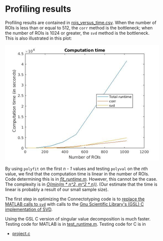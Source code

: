 # Profiling results

Profiling results are contained in 
[rois_versus_time.csv](./rois_versus_time.csv).  When the number of ROIs is less than or equal to 512, the `corr` method is 
the bottleneck; when the number of ROIs is 1024 or greater, the `svd` 
method is the bottleneck. This is also illustrated in this plot:

![plot of runtime](rois_v_computation_time.jpg)

By using `polyfit` on the first <i>n - 1</i> values and testing `polyval`
on the <i>n</i>th value, we find that the computation time is linear in the 
number of ROIs.  Code determining this is in [*fit_runtime.m*](./fit_runtime.m).  However, this cannot be the case.  The complexity is in 
[<i>O(min(m * n^2, m^2 * n))</i>](https://mathoverflow.net/a/221216/33176).  (Our estimate that the time is linear is probably a result of our small sample size). 

The first step in optimizing the Connectotyping code is to [replace the MATLAB
calls to `svd`](https://www.mathworks.com/help/coder/ug/call-cc-code-from-matlab-code.html#mw_1395a54a-5181-430b-bbca-5f58882527d5) with calls to the [Gnu Scientific Library's (GSL) C implementation
of SVD](https://www.gnu.org/software/gsl/doc/html/linalg.html#singular-value-decomposition).

Using the GSL C version of singular value decomposition is much faster.  Testing code for MATLAB is in [test_runtime.m](test_runtime.m).  Testing code for C is in

* [project.c](../../src/c/src/project.c)
